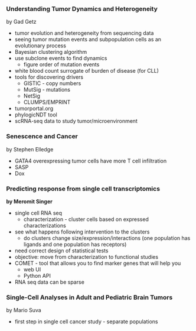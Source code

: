 ### Understanding Tumor Dynamics and Heterogeneity

by Gad Getz

- tumor evolution and heterogeneity from sequencing data
- seeing tumor mutation events and subpopulation cells as an evolutionary process
- Bayesian clustering algorithm
- use subclone events to find dynamics
  - figure order of mutation events
- white blood count surrogate of burden of disease (for CLL)
- tools for discovering drivers
  - GISTIC - copy numbers
  - MutSig - mutations
  - NetSig
  - CLUMPS/EMPRINT
- tumorportal.org
- phylogicNDT tool
- scRNA-seq data to study tumor/microenvironment

### Senescence and Cancer

by Stephen Elledge

- GATA4 overexpressing tumor cells have more T cell infiltration
- SASP
- Dox

### Predicting response from single cell transcriptomics

**by Meromit Singer**

- single cell RNA seq
  - characterization - cluster cells based on expressed characterizations
- see what happens following intervention to the clusters
  - do clusters change size/expression/interactions (one population has ligands and one population has receptors)
- need correct design of statistical tests
- objective: move from characterization to functional studies
- COMET - tool that allows you to find marker genes that will help you
  - web UI
  - Python API
- RNA seq data can be sparse

### Single-Cell Analyses in Adult and Pediatric Brain Tumors

by Mario Suva

- first step in single cell cancer study - separate populations
